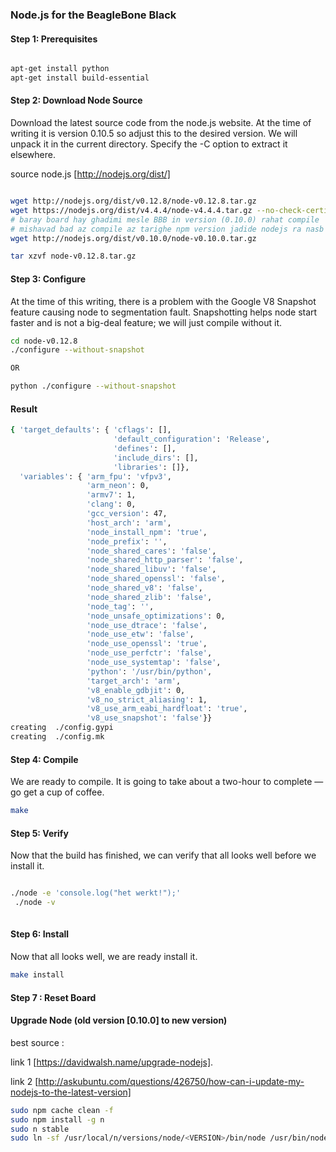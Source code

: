 ### Node.js for the BeagleBone Black


#### Step 1: Prerequisites
```bash 

apt-get install python
apt-get install build-essential

```

#### Step 2: Download Node Source
Download the latest source code from the node.js website. At the time of writing it is version 0.10.5 so
adjust this to the desired version.
We will unpack it in the current directory. Specify the -C <path> option to extract it elsewhere.

source node.js [http://nodejs.org/dist/]
```bash

wget http://nodejs.org/dist/v0.12.8/node-v0.12.8.tar.gz
wget https://nodejs.org/dist/v4.4.4/node-v4.4.4.tar.gz --no-check-certificate
# baray board hay ghadimi mesle BBB in version (0.10.0) rahat compile 
# mishavad bad az compile az tarighe npm version jadide nodejs ra nasb konid
wget http://nodejs.org/dist/v0.10.0/node-v0.10.0.tar.gz 

tar xzvf node-v0.12.8.tar.gz

```
#### Step 3: Configure
At the time of this writing, there is a problem with the Google V8 Snapshot feature causing node to segmentation fault.
Snapshotting helps node start faster and is not a big-deal feature; we will just compile without it.
```bash
cd node-v0.12.8
./configure --without-snapshot

OR 

python ./configure --without-snapshot
```

#### Result 
```bash
{ 'target_defaults': { 'cflags': [],
                       'default_configuration': 'Release',
                       'defines': [],
                       'include_dirs': [],
                       'libraries': []},
  'variables': { 'arm_fpu': 'vfpv3',
                 'arm_neon': 0,
                 'armv7': 1,
                 'clang': 0,
                 'gcc_version': 47,
                 'host_arch': 'arm',
                 'node_install_npm': 'true',
                 'node_prefix': '',
                 'node_shared_cares': 'false',
                 'node_shared_http_parser': 'false',
                 'node_shared_libuv': 'false',
                 'node_shared_openssl': 'false',
                 'node_shared_v8': 'false',
                 'node_shared_zlib': 'false',
                 'node_tag': '',
                 'node_unsafe_optimizations': 0,
                 'node_use_dtrace': 'false',
                 'node_use_etw': 'false',
                 'node_use_openssl': 'true',
                 'node_use_perfctr': 'false',
                 'node_use_systemtap': 'false',
                 'python': '/usr/bin/python',
                 'target_arch': 'arm',
                 'v8_enable_gdbjit': 0,
                 'v8_no_strict_aliasing': 1,
                 'v8_use_arm_eabi_hardfloat': 'true',
                 'v8_use_snapshot': 'false'}}
creating  ./config.gypi
creating  ./config.mk
```
#### Step 4: Compile
We are ready to compile. It is going to take about a two-hour to complete — go get a cup of coffee.
```bash
make
```

#### Step 5: Verify
Now that the build has finished, we can verify that all looks well before we install it.
```bash

./node -e 'console.log("het werkt!");'
 ./node -v
 
```
#### Step 6: Install
Now that all looks well, we are ready install it.

```bash
make install
```
#### Step 7 : Reset Board 

#### Upgrade Node (old version [0.10.0] to new version)
best source : 

link 1 [https://davidwalsh.name/upgrade-nodejs].

link 2 [http://askubuntu.com/questions/426750/how-can-i-update-my-nodejs-to-the-latest-version]

```bash
sudo npm cache clean -f
sudo npm install -g n
sudo n stable
sudo ln -sf /usr/local/n/versions/node/<VERSION>/bin/node /usr/bin/node 
```

